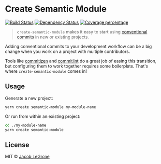 # Create Semantic Module

[![Build Status][travis-image]][travis-url]
[![Dependency Status][daviddm-image]][daviddm-url]
[![Coverage percentage][codecov-image]][codecov-url]

> `create-semantic-module` makes it easy to start using [conventional commits](https://conventionalcommits.org/) in new or existing projects.

Adding conventional commits to your development workflow can be a big change when you work on a project with multiple contributors.

Tools like [commitizen](http://commitizen.github.io/cz-cli/) and [commitlint](http://marionebl.github.io/commitlint) do a great job of easing this transition, but configuring them to work together requires some boilerplate.  That's where `create-semantic-module` comes in!

## Usage

Generate a new project:

```bash
yarn create semantic-module my-module-name
```

Or run from within an existing project:

```bash
cd ./my-module-name
yarn create semantic-module
```

## License

MIT © [Jacob LeGrone](https://jacoblegrone.com)


[travis-image]: https://travis-ci.org/jlegrone/create-semantic-module.svg?branch=master
[travis-url]: https://travis-ci.org/jlegrone/create-semantic-module
[daviddm-image]: https://david-dm.org/jlegrone/create-semantic-module.svg?theme=shields.io
[daviddm-url]: https://david-dm.org/jlegrone/create-semantic-module
[codecov-image]: https://codecov.io/gh/jlegrone/create-semantic-module/branch/develop/graph/badge.svg
[codecov-url]: https://codecov.io/gh/jlegrone/create-semantic-module
